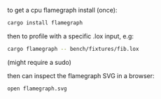 to get a cpu flamegraph install (once):
```bash
cargo install flamegraph
```

then to profile with a specific .lox input, e.g:
```bash
cargo flamegraph -- bench/fixtures/fib.lox
```
(might require a sudo)

then can inspect the flamegraph SVG in a browser:
```bash
open flamegraph.svg
```